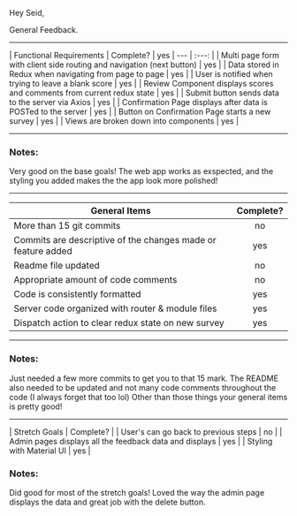 Hey Seid,

General Feedback.

---
| Functional Requirements | Complete? | yes
| --- | :---: |
| Multi page form with client side routing and navigation (next button) | yes |
| Data stored in Redux when navigating from page to page | yes |
| User is notified when trying to leave a blank score | yes |
| Review Component displays scores and comments from current redux state | yes |
| Submit button sends data to the server via Axios | yes |
| Confirmation Page displays after data is POSTed to the server | yes |
| Button on Confirmation Page starts a new survey | yes |
| Views are broken down into components | yes |

---
### Notes:

Very good on the base goals! The web app works as exspected, and the styling you added makes
the the app look more polished!

---
| General Items | Complete? | 
| --- | :---: |
| More than 15 git commits | no |
| Commits are descriptive of the changes made or feature added | yes |
| Readme file updated | no |
| Appropriate amount of code comments | no |
| Code is consistently formatted | yes |
| Server code organized with router & module files | yes |
| Dispatch action to clear redux state on new survey | yes |

---
### Notes:

Just needed a few more commits to get you to that 15 mark.
The README also needed to be updated and not many code comments throughout the code (I always forget that too lol)
Other than those things your general items is pretty good!


---
| Stretch Goals | Complete? |
| User's can go back to previous steps | no |
| Admin pages displays all the feedback data and displays | yes |
| Styling with Material UI | yes |

### Notes:

Did good for most of the stretch goals! Loved the way the admin page displays the data and great job with
the delete button.
